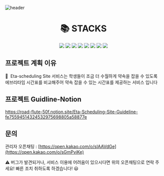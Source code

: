 ![header](https://capsule-render.vercel.app/api?type=Waving&color=auto&height=300&section=header&text=Eta%20Scheduling&fontSize=90)
<div align=center><h1>📚  STACKS</h1></div>
<div align=center> 
  <img src="https://img.shields.io/badge/java-007396?style=for-the-badge&logo=java&logoColor=white">
  <img src="https://img.shields.io/badge/html5-E34F26?style=for-the-badge&logo=html5&logoColor=white">
  <img src="https://img.shields.io/badge/javascript-F7DF1E?style=for-the-badge&logo=javascript&logoColor=black">
  <img src="https://img.shields.io/badge/node.js-339933?style=for-the-badge&logo=Node.js&logoColor=white">
  <img src="https://img.shields.io/badge/react-61DAFB?style=for-the-badge&logo=react&logoColor=black"> 
  <img src="https://img.shields.io/badge/jquery-0769AD?style=for-the-badge&logo=jquery&logoColor=white">
  <img src="https://img.shields.io/badge/mysql-4479A1?style=for-the-badge&logo=mysql&logoColor=white">
  <img src="https://img.shields.io/badge/git-F05032?style=for-the-badge&logo=git&logoColor=white">
  <br>
  

</div>

## 프로젝트 계획 이유
 🌱  Eta-scheduling Site 서비스는 학생들이 조금 더 수월하게 약속을 잡을 수 있도록 에브리타임 시간표를 비교해주어 약속 잡을 수 있는 시간표를 제공하는 서비스 입니다


## 프로젝트 Guidline-Notion

https://road-flute-50f.notion.site/Eta-Scheduling-Site-Guideline-fe75594514324532975698805a58877e

## 문의

관리자 오픈채팅 : [https://open.kakao.com/o/sIAAVdGe](https://open.kakao.com/o/sGmPviKe)

⚠️ 버그가 발견되거나, 서비스 이용에 어려움이 있으시다면 위의 오픈채팅으로 연락 주세요! 빠른 조치 취하도록 하겠습니다! 😃
